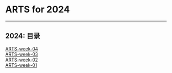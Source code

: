 # ARTS for 2024

---
2024: 目录
---


[ARTS-week-04](./arts/2024/ARTS-week-04)  
[ARTS-week-03](./arts/2024/ARTS-week-03)  
[ARTS-week-02](./arts/2024/ARTS-week-02)  
[ARTS-week-01](./arts/2024/ARTS-week-01)  